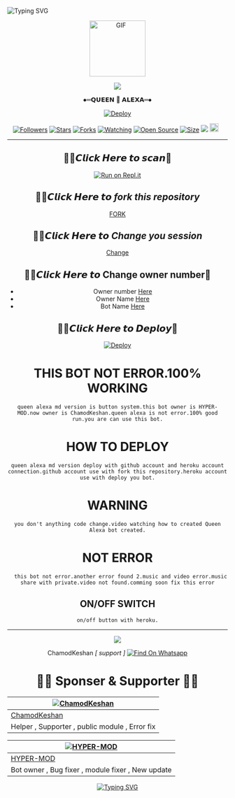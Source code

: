 <img
        src="https://readme-typing-svg.herokuapp.com/?size=29&width=800&lines=WELCOME+TO+THE+QUEEN+ALEXA+MD+VERSION+PROJECT."
            alt="Typing SVG"
        />
    </a>
</p>
<div align="center">
  <p align="center">
  <a href="https://github.com/ChamodKeshan/QueenAlexa/blob/main/Deploy.md"><img src="https://media.giphy.com/media/Uhl43Qa5QbhKglX8DX/giphy.gif" alt="GIF" width="128" height="128"/>
</p>    <a/>
<img src="https://img.shields.io/badge/QUEEN%20ALEXA-MD%20VERSIONS-brightgreen?style=flat-square&logo=appveyor">

 ⦁═𝗤𝗨𝗘𝗘𝗡 👸 𝗔𝗟𝗘𝗫𝗔═⦁


[![Deploy](https://www.herokucdn.com/deploy/button.svg)](https://github.com/ChamodKeshan/QueenAlexa/blob/main/Deploy.md)
 <p align="center">
<a href="https://github.com/ChamodKeshan/followers"><img title="Followers" src="https://img.shields.io/github/followers/ChamodKeshan?color=red&style=flat-square"></a>
<a href="https://github.com/ChamodKeshan/QueenAlexa/stargazers/"><img title="Stars" src="https://img.shields.io/github/stars/ChamodKeshan/QueenAlexa?color=blue&style=flat-square"></a>
<a href="https://github.com/ChamodKeshan/QueenAlexa/network/members"><img title="Forks" src="https://img.shields.io/github/forks/ChamodKeshan/QueenAlexa?color=red&style=flat-square"></a>
<a href="https://github.com/ChamodKeshan/QueenAlexa/watchers"><img title="Watching" src="https://img.shields.io/github/watchers/ChamodKeshan/QueenAlexa?label=Watchers&color=blue&style=flat-square"></a>
<a href="https://github.com/ChamodKeshan/QueenAlexa"><img title="Open Source" src="https://badges.frapsoft.com/os/v2/open-source.svg?v=103"></a>
<a href="https://github.com/ChamodKeshan/QueenAlexa/"><img title="Size" src="https://img.shields.io/github/repo-size/ChamodKeshan/QueenAlexa?style=flat-square&color=green"></a>
<a href="https://hits.seeyoufarm.com"><img src="https://hits.seeyoufarm.com/api/count/incr/badge.svg?url=https%3A%2F%2Fgithub.com%2FChamodKeshan%2FQueenAlexa&count_bg=%2379C83D&title_bg=%23555555&icon=probot.svg&icon_color=%2300FF6D&title=hits&edge_flat=false"/></a>
<a href="https://github.com/ChamodKeshan/QueenAlexa/graphs/commit-activity"><img height="20" src="https://img.shields.io/badge/Maintained%3F-yes-green.svg"></a>&nbsp;&nbsp;
</p>
<p align='center'>
    </p>

-------

## 🧚‍♀️𝘾𝙡𝙞𝙘𝙠 𝙃𝙚𝙧𝙚 𝙩𝙤 𝙨𝙘𝙖𝙣💫
[![Run on Repl.it](https://repl.it/badge/github/phaticusthiccy/WhatsAsenaDuplicated)](https://replit.com/@ChamodKeshan/Queen-Alexa-MD?v=1)
        
## 🧚‍♀️𝘾𝙡𝙞𝙘𝙠 𝙃𝙚𝙧𝙚 𝙩𝙤 *fork this repository*

[FORK](https://github.com/ChamodKeshan/QueenAlexa/fork)
        
## 🧚‍♀️𝘾𝙡𝙞𝙘𝙠 𝙃𝙚𝙧𝙚 𝙩𝙤 *Change you session*

[Change](./session)

## 🧚‍♀️𝘾𝙡𝙞𝙘𝙠 𝙃𝙚𝙧𝙚 𝙩𝙤 Change owner number💫

- Owner number [Here](./settings)
- Owner Name [Here](https://github.com/HYPER-MOD/Queen-Alexa/blob/main/settings.json#L14)
- Bot Name [Here](https://github.com/HYPER-MOD/Queen-Alexa/blob/main/settings.json#L15)

## 🧚‍♀️𝘾𝙡𝙞𝙘𝙠 𝙃𝙚𝙧𝙚 𝙩𝙤 𝘿𝙚𝙥𝙡𝙤𝙮💫
[![Deploy](https://www.herokucdn.com/deploy/button.svg)](https://github.com/ChamodKeshan/QueenAlexa/blob/main/Deploy.md)

  </a>

 # THIS BOT NOT ERROR.100% WORKING

 ````queen alexa md version is button system.this bot owner is HYPER-MOD.now owner is ChamodKeshan.queen alexa is not error.100% good run.you are can use this bot.````
 
 # HOW TO DEPLOY
 
 ````queen alexa md version deploy with github account and heroku account connection.github account use with fork this repository.heroku account use with deploy you bot.````
 
 # WARNING
 
 ````you don't anything code change.video watching how to created Queen Alexa bot created.````
 # NOT ERROR
 ```test
   this bot not error.another error found 2.music and video error.music share with private.video not found.comming soon fix this error
   ```    
## ON/OFF SWITCH

`on/off button with heroku.`

----------

<p align="center">
  <a href="https://github.com/ChamodKeshan/Queen-Alexa"><img src="https://i.ibb.co/TPqc8cv/Screenshot-2021-10-14-12-00-45-610-com-android-chrome.jpg" />
</p>
   </a>
   
ChamodKeshan *[ support ]*
[![Find On Whatsapp ](https://img.shields.io/badge/➤Findon-whatsapp-red.svg)](https://Wa.me/+94786825798)

# 👨‍💻 Sponser & Supporter 👨‍💻

[![ChamodKeshan](https://github.com/ChamodKeshan.png?size=120)](https://github.com/ChamodKeshan) |  
----|
[ChamodKeshan](https://github.com/ChamodKeshan)  |
Helper , Supporter , public module , Error fix|

[![HYPER-MOD](https://github.com/HYPER-MODZ.png?size=100)](https://github.com/HYPER-MODZ) |
----|
[HYPER-MOD](https://github.com/HYPER-MODZ)  |
Bot owner , Bug fixer , module fixer , New update|


 <p align="center">
   <a href="https://github.com/ChamodKeshan">
       <img
           src="https://readme-typing-svg.herokuapp.com?size=35&width=1500&lines=Byee+Byee...+Thank+You+For+You...+MADE+BY+Queen-Alexa..."
           alt="Typing SVG"
        />
    </a>
</p>


